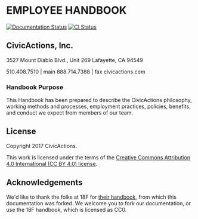 # EMPLOYEE HANDBOOK

[![Documentation Status](https://readthedocs.org/projects/civicactions-handbook/badge/?version=latest)](https://handbook.civicactions.com/en/latest/?badge=latest) [![CI Status](https://gitlab.com/civicactions/handbook/badges/master/pipeline.svg)](https://gitlab.com/civicactions/handbook/badges/master/pipeline.svg)

## CivicActions, Inc.

3527 Mount Diablo Blvd., Unit 269
Lafayette, CA 94549

510.408.7510 | main
888.714.7388 | fax
civicactions.com

### <a name="purpose"></a>Handbook Purpose

This Handbook has been prepared to describe the CivicActions philosophy, working methods and processes, employment practices, policies, benefits, and conduct we expect from members of our team.

## License

Copyright 2017 CivicActions.

This work is licensed under the terms of the [Creative Commons Attribution 4.0 International (CC BY 4.0) license](LICENSE.md).

## Acknowledgements

We'd like to thank the folks at 18F for [their handbook](https://github.com/18F/handbook), from which this documentation was forked. We welcome you to fork our documentation, or use the 18F handbook, which is licensed as CC0.

